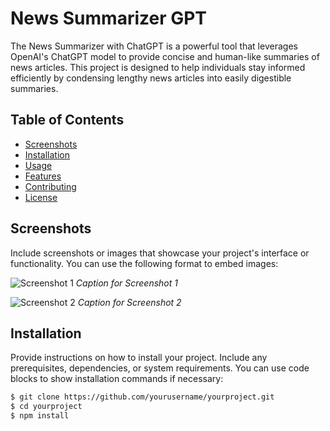# News Summarizer GPT

The News Summarizer with ChatGPT is a powerful tool that leverages OpenAI's ChatGPT model to provide concise and human-like summaries of news articles. This project is designed to help individuals stay informed efficiently by condensing lengthy news articles into easily digestible summaries.


## Table of Contents

- [Screenshots](#screenshots)
- [Installation](#installation)
- [Usage](#usage)
- [Features](#features)
- [Contributing](#contributing)
- [License](#license)

## Screenshots

Include screenshots or images that showcase your project's interface or functionality. You can use the following format to embed images:

![Screenshot 1](screenshots/screenshot1.png)
*Caption for Screenshot 1*

![Screenshot 2](screenshots/screenshot2.png)
*Caption for Screenshot 2*

## Installation

Provide instructions on how to install your project. Include any prerequisites, dependencies, or system requirements. You can use code blocks to show installation commands if necessary:

```bash
$ git clone https://github.com/yourusername/yourproject.git
$ cd yourproject
$ npm install

